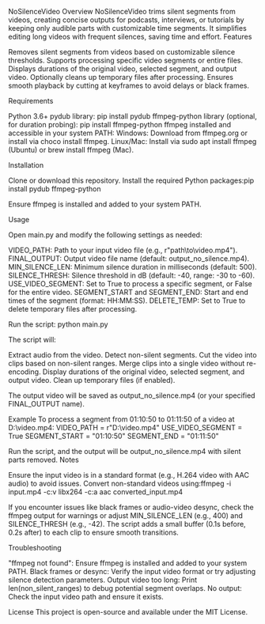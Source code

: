 NoSilenceVideo
Overview
NoSilenceVideo trims silent segments from videos, creating concise outputs for podcasts, interviews, or tutorials by keeping only audible parts with customizable time segments. It simplifies editing long videos with frequent silences, saving time and effort.
Features

Removes silent segments from videos based on customizable silence thresholds.
Supports processing specific video segments or entire files.
Displays durations of the original video, selected segment, and output video.
Optionally cleans up temporary files after processing.
Ensures smooth playback by cutting at keyframes to avoid delays or black frames.

Requirements

Python 3.6+
pydub library: pip install pydub
ffmpeg-python library (optional, for duration probing): pip install ffmpeg-python
ffmpeg installed and accessible in your system PATH:
Windows: Download from ffmpeg.org or install via choco install ffmpeg.
Linux/Mac: Install via sudo apt install ffmpeg (Ubuntu) or brew install ffmpeg (Mac).



Installation

Clone or download this repository.
Install the required Python packages:pip install pydub ffmpeg-python


Ensure ffmpeg is installed and added to your system PATH.

Usage

Open main.py and modify the following settings as needed:

VIDEO_PATH: Path to your input video file (e.g., r"path\to\video.mp4").
FINAL_OUTPUT: Output video file name (default: output_no_silence.mp4).
MIN_SILENCE_LEN: Minimum silence duration in milliseconds (default: 500).
SILENCE_THRESH: Silence threshold in dB (default: -40, range: -30 to -60).
USE_VIDEO_SEGMENT: Set to True to process a specific segment, or False for the entire video.
SEGMENT_START and SEGMENT_END: Start and end times of the segment (format: HH:MM:SS).
DELETE_TEMP: Set to True to delete temporary files after processing.


Run the script:
python main.py


The script will:

Extract audio from the video.
Detect non-silent segments.
Cut the video into clips based on non-silent ranges.
Merge clips into a single video without re-encoding.
Display durations of the original video, selected segment, and output video.
Clean up temporary files (if enabled).


The output video will be saved as output_no_silence.mp4 (or your specified FINAL_OUTPUT name).


Example
To process a segment from 01:10:50 to 01:11:50 of a video at D:\video.mp4:
VIDEO_PATH = r"D:\video.mp4"
USE_VIDEO_SEGMENT = True
SEGMENT_START = "01:10:50"
SEGMENT_END = "01:11:50"

Run the script, and the output will be output_no_silence.mp4 with silent parts removed.
Notes

Ensure the input video is in a standard format (e.g., H.264 video with AAC audio) to avoid issues. Convert non-standard videos using:ffmpeg -i input.mp4 -c:v libx264 -c:a aac converted_input.mp4


If you encounter issues like black frames or audio-video desync, check the ffmpeg output for warnings or adjust MIN_SILENCE_LEN (e.g., 400) and SILENCE_THRESH (e.g., -42).
The script adds a small buffer (0.1s before, 0.2s after) to each clip to ensure smooth transitions.

Troubleshooting

"ffmpeg not found": Ensure ffmpeg is installed and added to your system PATH.
Black frames or desync: Verify the input video format or try adjusting silence detection parameters.
Output video too long: Print len(non_silent_ranges) to debug potential segment overlaps.
No output: Check the input video path and ensure it exists.

License
This project is open-source and available under the MIT License.